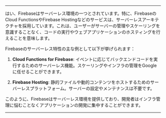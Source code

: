 
----

はい、Firebaseはサーバーレス環境の一つとされています。特に、FirebaseのCloud FunctionsやFirebase Hostingなどのサービスは、サーバーレスアーキテクチャを採用しています。これは、ユーザーがサーバーの管理やスケーリングを意識することなく、コードの実行やウェブアプリケーションのホスティングを行えることを意味します。

Firebaseのサーバーレス特性の主な例として以下が挙げられます：

1. **Cloud Functions for Firebase**: イベントに応じてバックエンドコードを実行するためのサーバーレス機能。スケーリングやインフラの管理をGoogleに任せることができます。

2. **Firebase Hosting**: 静的ファイルや動的コンテンツをホストするためのサーバーレスプラットフォーム。サーバーの設定やメンテナンスは不要です。

このように、Firebaseはサーバーレス環境を提供しており、開発者はインフラ管理に悩むことなくアプリケーションの開発に集中することができます。

----
